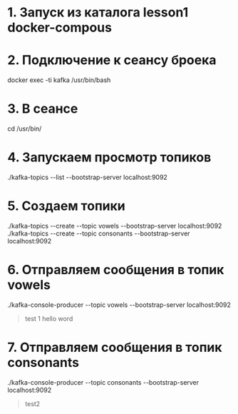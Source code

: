 # 1. Запуск из каталога lesson1 docker-compous
# 2. Подключение к сеансу броека
docker exec -ti kafka /usr/bin/bash
# 3. В сеансе
cd /usr/bin/
# 4. Запускаем просмотр топиков 
./kafka-topics --list --bootstrap-server localhost:9092
# 5. Создаем топики
./kafka-topics --create --topic vowels --bootstrap-server localhost:9092
./kafka-topics --create --topic consonants --bootstrap-server localhost:9092
# 6. Отправляем сообщения в топик vowels
./kafka-console-producer --topic vowels --bootstrap-server localhost:9092
>test 1
>hello word
# 7. Отправляем сообщения в топик consonants
./kafka-console-producer --topic consonants --bootstrap-server localhost:9092
> test2








